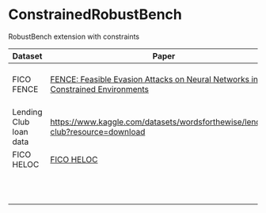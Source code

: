 # ConstrainedRobustBench
RobustBench extension with constraints

| Dataset | Paper | Subject | Size | Venue |
|---------|-------|---------|------|-------|
|FICO FENCE|[FENCE: Feasible Evasion Attacks on Neural Networks in Constrained Environments]([url](https://dl.acm.org/doi/pdf/10.1145/3544746))|Botnet detection||ACM Transactions on Privacy and Security|
|Lending Club loan data|https://www.kaggle.com/datasets/wordsforthewise/lending-club?resource=download|credit scoring|      |kaggle|
|FICO HELOC|[FICO HELOC](https://community.fico.com/s/explainable-machine-learning-challenge?tabset-3158a=2&tabset-158d9=3)|         |      |       |
|         |       |         |      |       |
|         |       |         |      |       |
|         |       |         |      |       |
|         |       |         |      |       |
|         |       |         |      |       |
|         |       |         |      |       |
|         |       |         |      |       |
|         |       |         |      |       |
|         |       |         |      |       |
|         |       |         |      |       |
|         |       |         |      |       |
